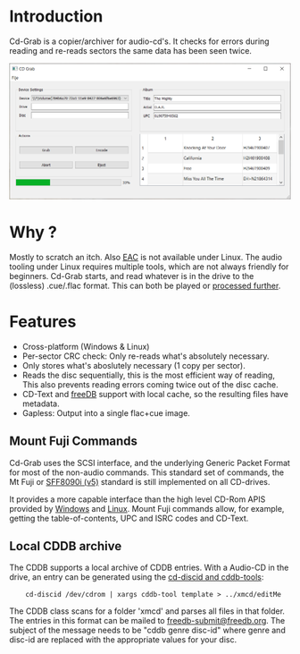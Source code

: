 # Introduction

Cd-Grab is a copier/archiver for audio-cd's. It checks for errors during reading and re-reads sectors the same data has been seen twice.

![Application Screenshot, in all it's Qt + Windows glory](.github/Capturing_Windows.png)


# Why ?

Mostly to scratch an itch. Also [EAC][4] is not available under Linux.
The audio tooling under Linux requires multiple tools, which are not always friendly for beginners.
Cd-Grab starts, and read whatever is in the drive to the (lossless) .cue/.flac format.
This can both be played or [processed further][2].

# Features

- Cross-platform (Windows & Linux)
- Per-sector CRC check: Only re-reads what's absolutely necessary.
- Only stores what's aboslutely necessary (1 copy per sector).
- Reads the disc sequentially, this is the most efficient way of reading,
 This also prevents reading errors coming twice out of the disc cache.
- CD-Text and [freeDB][3] support with local cache, so the resulting files have metadata.
- Gapless: Output into a single flac+cue image.


## Mount Fuji Commands

Cd-Grab uses the SCSI interface, and the underlying Generic Packet Format for most of the non-audio commands. This standard set of commands, the Mt Fuji or [SFF8090i (v5)][7]
standard is still implemented on all CD-drives.

It provides a more capable interface than the high level CD-Rom APIS provided by [Windows][5] and [Linux][6].
Mount Fuji commands allow, for example, getting the table-of-contents, UPC and ISRC codes and CD-Text.


## Local CDDB archive

The CDDB supports a local archive of CDDB entries.
With a Audio-CD in the drive, an entry can be generated using
the [cd-discid and cddb-tools][1]:
```
	cd-discid /dev/cdrom | xargs cddb-tool template > ../xmcd/editMe
```
The CDDB class scans for a folder 'xmcd' and parses all files in
that folder.
The entries in this format can be mailed to freedb-submit@freedb.org.
The subject of the message needs to be "cddb genre disc-id" where genre and disc-id are replaced with the appropriate values for your disc.

[1]: https://ubuntuforums.org/showthread.php?t=1669680&p=10883530#post10883530
[2]: https://flacon.github.io/
[3]: http://www.freedb.org/
[4]: http://www.exactaudiocopy.de/
[5]: https://docs.microsoft.com/en-us/windows-hardware/drivers/ddi/content/ntddcdrm/ni-ntddcdrm-ioctl_cdrom_raw_read
[6]: https://github.com/torvalds/linux/blob/master/include/uapi/linux/cdrom.h
[7]: www.t10.org/ftp/t10/document.00/00-361r0.pdf
